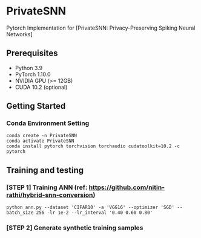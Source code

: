# PrivateSNN


Pytorch Implementation for [PrivateSNN: Privacy-Preserving Spiking Neural Networks]


## Prerequisites
* Python 3.9    
* PyTorch 1.10.0     
* NVIDIA GPU (>= 12GB)      
* CUDA 10.2 (optional)         

## Getting Started

### Conda Environment Setting
```
conda create -n PrivateSNN 
conda activate PrivateSNN
conda install pytorch torchvision torchaudio cudatoolkit=10.2 -c pytorch
```

## Training and testing



### [STEP 1] Training ANN (ref: https://github.com/nitin-rathi/hybrid-snn-conversion)


```
python ann.py --dataset 'CIFAR10' -a 'VGG16' --optimizer 'SGD' --batch_size 256 -lr 1e-2 --lr_interval '0.40 0.60 0.80'
```


### [STEP 2] Generate synthetic training samples

